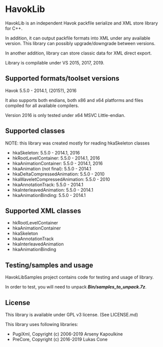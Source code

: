 # HavokLib
HavokLib is an independent Havok packfile serialize and XML store library for C++.

In addition, it can output packfile formats into XML under any available version. This library can possibly upgrade/downgrade between versions.

In another addition, library can store classic data for XML direct export.

Library is compilable under VS 2015, 2017, 2019.

## Supported formats/toolset versions
Havok 5.5.0 - 2014.1, (2015?), 2016

It also supports both endians, both x86 and x64 platforms and files compiled for all available compilers.

Version 2016 is only tested under x64 MSVC Little-endian.

## Supported classes
NOTE: this library was created mostly for reading hkaSkeleton classes

* hkaSkeleton: 5.5.0 - 2014.1, 2016
* hkRootLevelContainer: 5.5.0 - 2014.1, 2016
* hkaAnimationContainer: 5.5.0 - 2014.1, 2016
* hkaAnimation (not final): 5.5.0 - 2014.1
* hkaDeltaCompressedAnimation: 5.5.0 - 2010
* hkaWaveletCompressedAnimation: 5.5.0 - 2010
* hkaAnnotationTrack: 5.5.0 - 2014.1
* hkaInterleavedAnimation: 5.5.0 - 2014.1
* hkaAnimationBinding: 5.5.0 - 2014.1

## Supported XML classes
* hkRootLevelContainer
* hkaAnimationContainer
* hkaSkeleton
* hkaAnnotationTrack
* hkaInterleavedAnimation
* hkaAnimationBinding

## Testing/samples and usage
HavokLibSamples project contains code for testing and usage of library.

In order to test, you will need to unpack ***Bin/samples_to_unpack.7z***.

## License
This library is available under GPL v3 license. (See LICENSE.md)

This library uses following libraries:

* PugiXml, Copyright (c) 2006-2019 Arseny Kapoulkine
* PreCore, Copyright (c) 2016-2019 Lukas Cone
